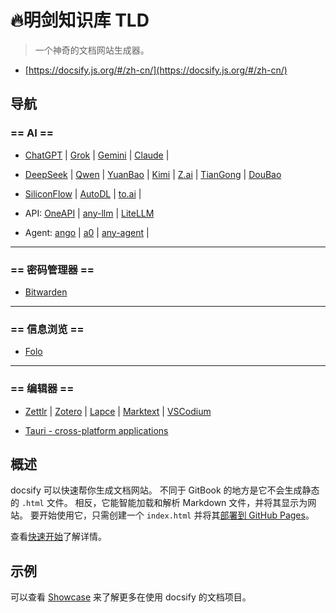 # 🔥明剑知识库 TLD

> 一个神奇的文档网站生成器。
- [https://docsify.js.org/#/zh-cn/](https://docsify.js.org/#/zh-cn/)

## 导航

### == AI ==

- [ChatGPT](https://chatgpt.com/) | [Grok](https://grok.com/) | [Gemini](https://gemini.google.com/) | [Claude](https://claude.ai/) | 
- [DeepSeek](https://www.deepseek.com/) | [Qwen](https://chat.qwen.ai/) | [YuanBao](https://yuanbao.tencent.com/) | [Kimi](https://www.kimi.com/) | [Z.ai](https://chat.z.ai/) | [TianGong](https://www.tiangong.cn/) | [DouBao](https://www.doubao.com/chat/)

- [SiliconFlow](https://www.siliconflow.cn/) | [AutoDL](https://www.autodl.com/) | [to.ai](https://www.together.ai/) | 

- API: [OneAPI](https://github.com/songquanpeng/one-api) | [any-llm](https://github.com/mozilla-ai/any-llm) | [LiteLLM](https://github.com/BerriAI/litellm)

- Agent: [ango](https://github.com/agno-agi/agno) | [a0]() | [any-agent](https://github.com/mozilla-ai/any-agent) | 


---

### == 密码管理器 ==

- [Bitwarden](https://vault.bitwarden.com/)

--- 

### == 信息浏览 ==

- [Folo](https://app.follow.is/)

--- 

### == 编辑器 ==

- [Zettlr](https://www.zettlr.com/) | [Zotero](https://www.zotero.org/) | [Lapce](https://lap.dev/lapce/) | [Marktext](https://github.com/marktext/marktext/) | [VSCodium](https://vscodium.com/)

-  [Tauri - cross-platform applications](https://tauri.app/)


## 概述

docsify 可以快速帮你生成文档网站。 不同于 GitBook 的地方是它不会生成静态的 `.html` 文件。 相反，它能智能加载和解析 Markdown 文件，并将其显示为网站。 要开始使用它，只需创建一个 `index.html` 并将其[部署到 GitHub Pages](#)。

查看[快速开始](https://docsify.js.org/#/zh-cn/)了解详情。

## 示例

可以查看 [Showcase](https://github.com/docsifyjs/docsify/#showcase) 来了解更多在使用 docsify 的文档项目。


